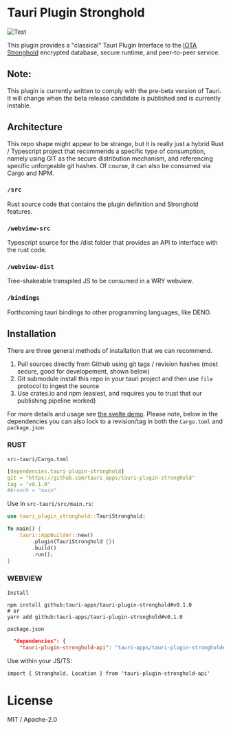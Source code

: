 # Tauri Plugin Stronghold
![Test](https://github.com/tauri-apps/tauri-plugin-stronghold/workflows/Test/badge.svg)

This plugin provides a "classical" Tauri Plugin Interface to the [IOTA Stronghold](https://github.com/iotaledger/stronghold.rs) encrypted database, secure runtime, and peer-to-peer service.

## Note:
This plugin is currently written to comply with the pre-beta version of Tauri. It will change when the beta release candidate is published and is currently instable.

## Architecture
This repo shape might appear to be strange, but it is really just a hybrid Rust / Typescript project that recommends a specific type of consumption, namely using GIT as the secure distribution mechanism, and referencing specific unforgeable git hashes. Of course, it can also be consumed via Cargo and NPM.

### `/src`
Rust source code that contains the plugin definition and Stronghold features.

### `/webview-src`
Typescript source for the /dist folder that provides an API to interface with the rust code.

### `/webview-dist`
Tree-shakeable transpiled JS to be consumed in a WRY webview.

### `/bindings`
Forthcoming tauri bindings to other programming languages, like DENO.

## Installation
There are three general methods of installation that we can recommend.
1. Pull sources directly from Github using git tags / revision hashes (most secure, good for developement, shown below)
2. Git submodule install this repo in your tauri project and then use `file` protocol to ingest the source
3. Use crates.io and npm (easiest, and requires you to trust that our publishing pipeline worked)

For more details and usage see [the svelte demo](examples/svelte-app/src/App.svelte). Please note, below in the dependencies you can also lock to a revision/tag in both the `Cargo.toml` and `package.json`

### RUST
`src-tauri/Cargo.toml`
```yaml
[dependencies.tauri-plugin-stronghold]
git = "https://github.com/tauri-apps/tauri-plugin-stronghold"
tag = "v0.1.0"
#branch = "main"
```

Use in `src-tauri/src/main.rs`:
```rust
use tauri_plugin_stronghold::TauriStronghold;

fn main() {
    tauri::AppBuilder::new()
        .plugin(TauriStronghold {})
        .build()
        .run();
}
```

### WEBVIEW
`Install`
```
npm install github:tauri-apps/tauri-plugin-stronghold#v0.1.0
# or
yarn add github:tauri-apps/tauri-plugin-stronghold#v0.1.0
```

`package.json`
```json
  "dependencies": {
    "tauri-plugin-stronghold-api": "tauri-apps/tauri-plugin-stronghold#v0.1.0",
```

Use within your JS/TS:
```
import { Stronghold, Location } from 'tauri-plugin-stronghold-api'
```

# License
MIT / Apache-2.0
